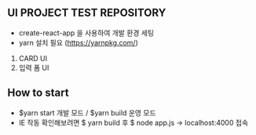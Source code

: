 ## UI PROJECT TEST REPOSITORY

- create-react-app 을 사용하여 개발 환경 세팅
- yarn 설치 필요 (https://yarnpkg.com/)

1. CARD UI
2. 입력 폼 UI

## How to start
- $yarn start 개발 모드 / $yarn build 운영 모드
- IE 작동 확인해보려면 $ yarn build 후 $ node app.js -> localhost:4000 접속